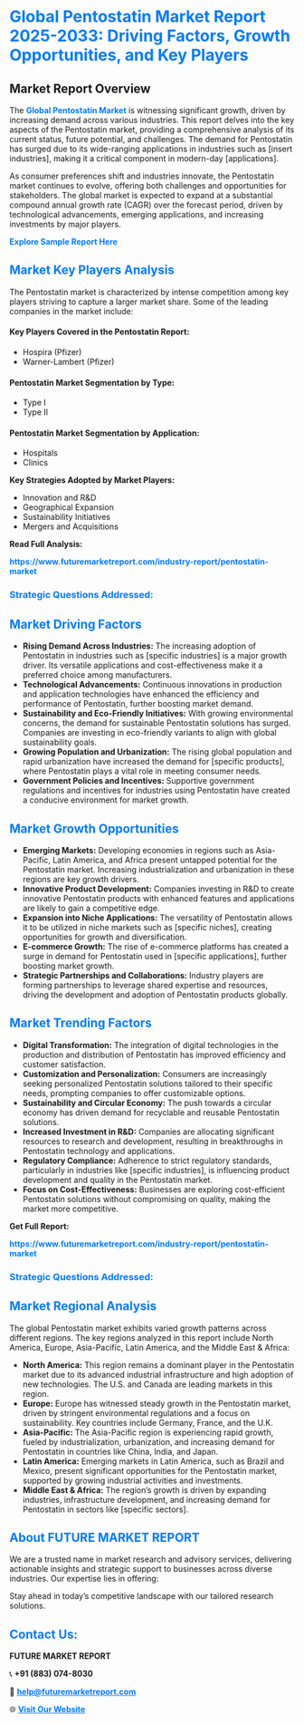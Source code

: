 <h1 style="color: #007BFF;">Global Pentostatin Market Report 2025-2033: Driving Factors, Growth Opportunities, and Key Players</h1>

<section id="overview">
<h2>Market Report Overview</h2>
<p>The <a href="https://www.futuremarketreport.com/industry-report/pentostatin-market" style="color: #007BFF; text-decoration: none;"><strong>Global Pentostatin Market</strong></a> is witnessing significant growth, driven by increasing demand across various industries. This report delves into the key aspects of the Pentostatin market, providing a comprehensive analysis of its current status, future potential, and challenges. The demand for Pentostatin has surged due to its wide-ranging applications in industries such as [insert industries], making it a critical component in modern-day [applications].</p>
<p>As consumer preferences shift and industries innovate, the Pentostatin market continues to evolve, offering both challenges and opportunities for stakeholders. The global market is expected to expand at a substantial compound annual growth rate (CAGR) over the forecast period, driven by technological advancements, emerging applications, and increasing investments by major players.</p>
</section>

<section id="overview">
<p><a href="https://www.futuremarketreport.com/request-sample/reportId=59924" style="color: #007BFF; text-decoration: none;"><strong>Explore Sample Report Here</strong></a></p>
</section>

<section id="key-players">
<h2 style="color: #007BFF;">Market Key Players Analysis</h2>
<p>The Pentostatin market is characterized by intense competition among key players striving to capture a larger market share. Some of the leading companies in the market include:</p>
<h4>Key Players Covered in the Pentostatin Report:</h4>
<ul><li>Hospira (Pfizer)</li><li>Warner-Lambert (Pfizer)</li></ul>
<h4>Pentostatin Market Segmentation by Type:</h4>
<ul><li>Type I</li><li>Type II</li></ul>

<h4>Pentostatin Market Segmentation by Application:</h4>
<ul><li>Hospitals</li><li>Clinics</li></ul>
<p><strong>Key Strategies Adopted by Market Players:</strong></p>
<ul>
<li>Innovation and R&D</li>
<li>Geographical Expansion</li>
<li>Sustainability Initiatives</li>
<li>Mergers and Acquisitions</li>
</ul>
</section>

<section>
<p><strong>Read Full Analysis: </strong></p><a href="https://www.futuremarketreport.com/industry-report/pentostatin-market" style="color: #007BFF; text-decoration: none;"><strong>https://www.futuremarketreport.com/industry-report/pentostatin-market</strong></a>
<h3 style="color: #007BFF;">Strategic Questions Addressed:</h3>
</section>

<section id="driving-factors">
<h2 style="color: #007BFF;">Market Driving Factors</h2>
<ul>
<li><strong>Rising Demand Across Industries:</strong> The increasing adoption of Pentostatin in industries such as [specific industries] is a major growth driver. Its versatile applications and cost-effectiveness make it a preferred choice among manufacturers.</li>
<li><strong>Technological Advancements:</strong> Continuous innovations in production and application technologies have enhanced the efficiency and performance of Pentostatin, further boosting market demand.</li>
<li><strong>Sustainability and Eco-Friendly Initiatives:</strong> With growing environmental concerns, the demand for sustainable Pentostatin solutions has surged. Companies are investing in eco-friendly variants to align with global sustainability goals.</li>
<li><strong>Growing Population and Urbanization:</strong> The rising global population and rapid urbanization have increased the demand for [specific products], where Pentostatin plays a vital role in meeting consumer needs.</li>
<li><strong>Government Policies and Incentives:</strong> Supportive government regulations and incentives for industries using Pentostatin have created a conducive environment for market growth.</li>
</ul>
</section>

<section id="growth-opportunities">
<h2 style="color: #007BFF;">Market Growth Opportunities</h2>
<ul>
<li><strong>Emerging Markets:</strong> Developing economies in regions such as Asia-Pacific, Latin America, and Africa present untapped potential for the Pentostatin market. Increasing industrialization and urbanization in these regions are key growth drivers.</li>
<li><strong>Innovative Product Development:</strong> Companies investing in R&D to create innovative Pentostatin products with enhanced features and applications are likely to gain a competitive edge.</li>
<li><strong>Expansion into Niche Applications:</strong> The versatility of Pentostatin allows it to be utilized in niche markets such as [specific niches], creating opportunities for growth and diversification.</li>
<li><strong>E-commerce Growth:</strong> The rise of e-commerce platforms has created a surge in demand for Pentostatin used in [specific applications], further boosting market growth.</li>
<li><strong>Strategic Partnerships and Collaborations:</strong> Industry players are forming partnerships to leverage shared expertise and resources, driving the development and adoption of Pentostatin products globally.</li>
</ul>
</section>

<section id="trending-factors">
<h2 style="color: #007BFF;">Market Trending Factors</h2>
<ul>
<li><strong>Digital Transformation:</strong> The integration of digital technologies in the production and distribution of Pentostatin has improved efficiency and customer satisfaction.</li>
<li><strong>Customization and Personalization:</strong> Consumers are increasingly seeking personalized Pentostatin solutions tailored to their specific needs, prompting companies to offer customizable options.</li>
<li><strong>Sustainability and Circular Economy:</strong> The push towards a circular economy has driven demand for recyclable and reusable Pentostatin solutions.</li>
<li><strong>Increased Investment in R&D:</strong> Companies are allocating significant resources to research and development, resulting in breakthroughs in Pentostatin technology and applications.</li>
<li><strong>Regulatory Compliance:</strong> Adherence to strict regulatory standards, particularly in industries like [specific industries], is influencing product development and quality in the Pentostatin market.</li>
<li><strong>Focus on Cost-Effectiveness:</strong> Businesses are exploring cost-efficient Pentostatin solutions without compromising on quality, making the market more competitive.</li>
</ul>
</section>

<section>
<p><strong>Get Full Report: </strong></p><a href="https://www.futuremarketreport.com/industry-report/pentostatin-market" style="color: #007BFF; text-decoration: none;"><strong>https://www.futuremarketreport.com/industry-report/pentostatin-market</strong></a>
<h3 style="color: #007BFF;">Strategic Questions Addressed:</h3>
</section>


<section id="regional-analysis">
<h2 style="color: #007BFF;">Market Regional Analysis</h2>
<p>The global Pentostatin market exhibits varied growth patterns across different regions. The key regions analyzed in this report include North America, Europe, Asia-Pacific, Latin America, and the Middle East & Africa:</p>
<ul>
<li><strong>North America:</strong> This region remains a dominant player in the Pentostatin market due to its advanced industrial infrastructure and high adoption of new technologies. The U.S. and Canada are leading markets in this region.</li>
<li><strong>Europe:</strong> Europe has witnessed steady growth in the Pentostatin market, driven by stringent environmental regulations and a focus on sustainability. Key countries include Germany, France, and the U.K.</li>
<li><strong>Asia-Pacific:</strong> The Asia-Pacific region is experiencing rapid growth, fueled by industrialization, urbanization, and increasing demand for Pentostatin in countries like China, India, and Japan.</li>
<li><strong>Latin America:</strong> Emerging markets in Latin America, such as Brazil and Mexico, present significant opportunities for the Pentostatin market, supported by growing industrial activities and investments.</li>
<li><strong>Middle East & Africa:</strong> The region’s growth is driven by expanding industries, infrastructure development, and increasing demand for Pentostatin in sectors like [specific sectors].</li>
</ul>
</section>

<footer>
<h2 style="color: #007BFF;">About FUTURE MARKET REPORT</h2>
<p>We are a trusted name in market research and advisory services, delivering actionable insights and strategic support to businesses across diverse industries. Our expertise lies in offering:</p>

<p>Stay ahead in today’s competitive landscape with our tailored research solutions.</p>

<h2 style="color: #007BFF;">Contact Us:</h2>
<p><strong>FUTURE MARKET REPORT</strong></p>
<p>📞 <strong>+91 (883) 074-8030</strong></p>
<p>📧 <strong><a href="mailto:help@futuremarketreport.com" style="color: #007BFF;">help@futuremarketreport.com</a></strong></p>
<p>🌐 <strong><a href="https://www.futuremarketreport.com/" style="color: #007BFF;">Visit Our Website</a></strong></p>
</footer>